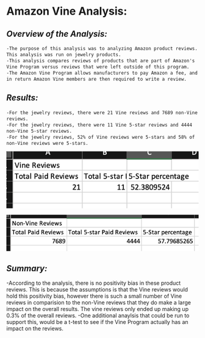# **Amazon Vine Analysis:**

## *Overview of the Analysis:*
    -The purpose of this analysis was to analyzing Amazon product reviews. This analysis was run on jewelry products. 
    -This analysis compares reviews of products that are part of Amazon's Vine Program versus reviews that were left outside of this program.
    -The Amazon Vine Program allows manufacturers to pay Amazon a fee, and in return Amazon Vine members are then required to write a review.

## *Results:*
    -For the jewelry reviews, there were 21 Vine reviews and 7689 non-Vine reviews.
    -For the jewelry reviews, there were 11 Vine 5-star reviews and 4444 non-Vine 5-star reviews.
    -For the jewelry reviews, 52% of Vine reviews were 5-stars and 58% of non-Vine reviews were 5-stars.
    
![Vine Reviews](/images/vine_reviews.png)

![Non-Vine Reviews](/images/non_vine_reviews.png)

## *Summary:*
-According to the analysis, there is no positivity bias in these product reviews. This is because the assumptions is that the Vine reviews would hold this positivity bias, however there is such a small number of Vine reviews in comparision to the non-Vine reviews that they do make a large impact on the overall results. The vine reviews only ended up making up 0.3% of the overall reviews.
-One additional anaylsis that could be run to support this, would be a t-test to see if the Vine Program actually has an impact on the reviews.

